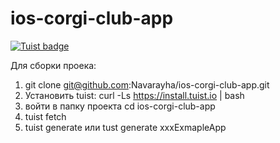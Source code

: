 # ios-corgi-club-app

[![Tuist badge](https://img.shields.io/badge/Powered%20by-Tuist-blue)](https://tuist.io)

Для сборки проека:
1. git clone git@github.com:Navarayha/ios-corgi-club-app.git
2. Установить tuist:
   curl -Ls https://install.tuist.io | bash
3. войти в папку проекта
   cd ios-corgi-club-app
4. tuist fetch
5. tuist generate или tust generate xxxExmapleApp
